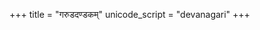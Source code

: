 +++
title = "गरुडदण्डकम्"
unicode_script = "devanagari"
+++
<div class="js_include" url="/kAvyam/laxyam/gadyam/venkaTanAthaH/garuDa-daNDakam/"  newLevelForH1="2" includeTitle="true"> </div>  

